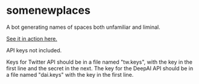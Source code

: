 # somenewplaces
A bot generating names of spaces both unfamiliar and liminal.

[See it in action here.](https://twitter.com/some_new_places)

API keys not included. 

Keys for Twitter API should be in a file named "tw.keys", with the key in the first line and the secret in the next.
The key for the DeepAI API should be in a file named "dai.keys" with the key in the first line.
